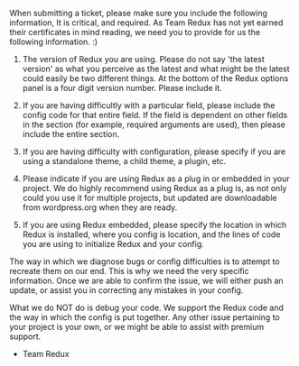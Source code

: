 When submitting a ticket, please make sure you include the following information,  It is critical, and required.  As Team Redux has not yet earned their certificates in mind reading, we need you to provide for us the following information.  :)

1. The version of Redux you are using.  Please do not say 'the latest version' as what you perceive as the latest and what might be the latest could easily be two different things.  At the bottom of the Redux options panel is a four digit version number.  Please include it.

2. If you are having difficultly with a particular field, please include the config code for that entire field.  If the field is dependent on other fields in the section (for example, required arguments are used), then please include the entire section.

3. If you are having difficulty with configuration, please specify if you are using a standalone theme, a child theme, a plugin, etc.

4. Please indicate if you are using Redux as a plug in or embedded in your project.  We do highly recommend using Redux as a plug is, as not only could you use it for multiple projects, but updated are downloadable from wordpress.org when they are ready.

5. If you are using Redux embedded, please specify the location in which Redux is installed, where you config is location, and the lines of code you are using to initialize Redux and your config.

The way in which we diagnose bugs or config difficulties is to attempt to recreate them on our end.  This is why we need the very specific information.  Once we are able to confirm the issue, we will either push an update, or assist you in correcting any mistakes in your config.

What we do NOT do is debug your code.  We support the Redux code and the way in which the config is put together.  Any other issue pertaining to your project is your own, or we might be able to assist with premium support.

- Team Redux
